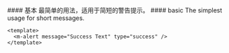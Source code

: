 <cn>
#### 基本
最简单的用法，适用于简短的警告提示。
</cn>

<us>
#### basic
The simplest usage for short messages.
</us>

```vue
<template>
  <m-alert message="Success Text" type="success" />
</template>
```

